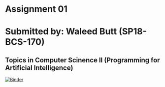 # Assignment 01 

# Submitted by: Waleed Butt (SP18-BCS-170)  

## Topics in Computer Scinence II (Programming for Artificial Intelligence)

[![Binder](https://mybinder.org/badge_logo.svg)](https://mybinder.org/v2/gh/waleedbutt98/AI_CS2AI.git/38d8d7e09606d890023f8a22a422476719fd8595)
